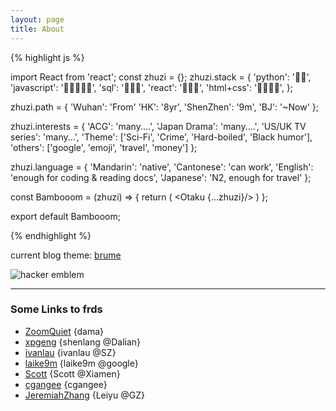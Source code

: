 ```yaml
---
layout: page
title: About
---
```


{% highlight js %}

import React from 'react';
const zhuzi = {};
zhuzi.stack = {
  'python': '🍗🍗',
  'javascript': '🍗🍗🍗🍗🍗',
  'sql': '🍗🍗🍗',
  'react': '🍗🍗🍗',
  'html+css': '🍗🍗🍗🍗',
};

zhuzi.path = {
  'Wuhan': 'From'
  'HK': '8yr',
  'ShenZhen': '9m',
  'BJ': '~Now'
};

zhuzi.interests = {
  'ACG': 'many....',
  'Japan Drama': 'many....',
  'US/UK TV series': 'many...',
  'Theme': ['Sci-Fi', 'Crime', 'Hard-boiled', 'Black humor'],
  'others': ['google', 'emoji', 'travel', 'money']
};

zhuzi.language = {
  'Mandarin': 'native',
  'Cantonese': 'can work',
  'English': 'enough for coding & reading docs',
  'Japanese': 'N2, enough for travel'
};

const Bambooom = (zhuzi) => {
  return (
    <FrontEndDev>
      <Girl>
          <Otaku {...zhuzi}/>
      </Girl>
    </FrontEndDev>
  )
};

export default Bambooom;

{% endhighlight %}

current blog theme: [brume](https://github.com/aigarsdz/brume)

<img src='http://www.catb.org/hacker-emblem/glider.png' alt='hacker emblem' />


---

### Some Links to frds

* [ZoomQuiet](http://zoomquiet.io/) {dama}
* [xpgeng](http://xpgeng.me/) {shenlang @Dalian}
* [ivanlau](http://www.ivanlau.com/) {ivanlau @SZ}
* [laike9m](https://laike9m.com/) {laike9m @google}
* [Scott](http://scottming.github.io/) {Scott @Xiamen}
* [cgangee](http://www.cgangee.com/) {cgangee}
* [JeremiahZhang](https://jeremiahzhang.github.io/) {Leiyu @GZ}
